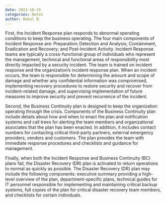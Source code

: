 ```yaml
---
date: 2023-10-15
categories: Notes
author: Rahul N.
---
```


First, the Incident Response plan responds to abnormal operating conditions to keep the business operating. The four main components of Incident Response are: Preparation; Detection and Analysis; Containment, Eradication and Recovery; and Post-Incident Activity. Incident Response teams are typically a cross-functional group of individuals who represent the management, technical and functional areas of responsibility most directly impacted by a security incident. The team is trained on incident response and the organization’s incident response plan. When an incident occurs, the team is responsible for determining the amount and scope of damage and whether any confidential information was compromised, implementing recovery procedures to restore security and recover from incident-related damage, and supervising implementation of future measures to improve security and prevent recurrence of the incident.

Second, the Business Continuity plan is designed to keep the organization operating through the crisis. Components of the Business Continuity plan include details about how and when to enact the plan and notification systems and call trees for alerting the team members and organizational associates that the plan has been enacted. In addition, it includes contact numbers for contacting critical third-party partners, external emergency providers, vendors and customers. The plan provides the team with immediate response procedures and checklists and guidance for management.

Finally, when both the Incident Response and Business Continuity (BC) plans fail, the Disaster Recovery (DR) plan is activated to return operations to normal as quickly as possible. The Disaster Recovery (DR) plan may include the following components: executive summary providing a high-level overview of the plan, department-specific plans, technical guides for IT personnel responsible for implementing and maintaining critical backup systems, full copies of the plan for critical disaster recovery team members, and checklists for certain individuals.
